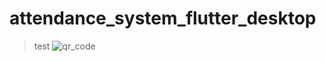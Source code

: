 # attendance_system_flutter_desktop
> test
![qr_code](https://user-images.githubusercontent.com/96818454/201956489-805143c5-d7a3-420e-bfc3-8569a2610c5d.gif)
